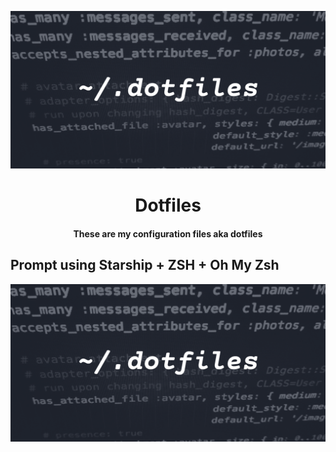 <p align=center>
  <img src="./assets/headerimage.png">
</p>

<h1 align=center>Dotfiles</h1>

<h4 align=center>
These are my configuration files aka dotfiles
</h4>

## Prompt using Starship + ZSH + Oh My Zsh

<p align=center>
  <img src="./assets/headerimage.png">
</p>

